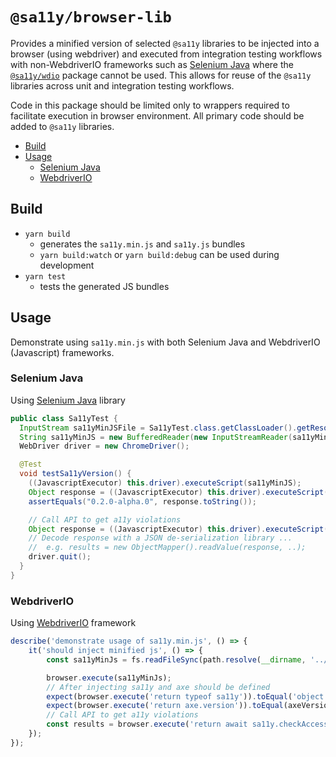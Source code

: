 # `@sa11y/browser-lib`

Provides a minified version of selected `@sa11y` libraries to be injected into a browser (using webdriver) and executed from integration testing workflows with non-WebdriverIO frameworks such as [Selenium Java] where the [`@sa11y/wdio`](../wdio/README.md) package cannot be used. This allows for reuse of the `@sa11y` libraries across unit and integration testing workflows.

Code in this package should be limited only to wrappers required to facilitate execution in browser environment. All primary code should be added to `@sa11y` libraries.

<!-- START doctoc generated TOC please keep comment here to allow auto update -->
<!-- DON'T EDIT THIS SECTION, INSTEAD RE-RUN doctoc TO UPDATE -->

- [Build](#build)
- [Usage](#usage)
  - [Selenium Java](#selenium-java)
  - [WebdriverIO](#webdriverio)

<!-- END doctoc generated TOC please keep comment here to allow auto update -->

## Build

-   `yarn build`
    -   generates the `sa11y.min.js` and `sa11y.js` bundles
    -   `yarn build:watch` or `yarn build:debug` can be used during development
-   `yarn test`
    -   tests the generated JS bundles

## Usage

Demonstrate using `sa11y.min.js` with both Selenium Java and WebdriverIO (Javascript) frameworks.

### Selenium Java

Using [Selenium Java] library

```java
public class Sa11yTest {
  InputStream sa11yMinJSFile = Sa11yTest.class.getClassLoader().getResourceAsStream("sa11y.min.js");
  String sa11yMinJS = new BufferedReader(new InputStreamReader(sa11yMinJSFile)).lines().collect(Collectors.joining());
  WebDriver driver = new ChromeDriver();

  @Test
  void testSa11yVersion() {
    ((JavascriptExecutor) this.driver).executeScript(sa11yMinJS);
    Object response = ((JavascriptExecutor) this.driver).executeScript("return sa11y.version;");
    assertEquals("0.2.0-alpha.0", response.toString());

    // Call API to get a11y violations
    Object response = ((JavascriptExecutor) this.driver).executeScript("return await sa11y.checkAccessibility();");
    // Decode response with a JSON de-serialization library ...
    //  e.g. results = new ObjectMapper().readValue(response, ..);
    driver.quit();
  }
}
```

### WebdriverIO

Using [WebdriverIO](https://webdriver.io/) framework

```javascript
describe('demonstrate usage of sa11y.min.js', () => {
    it('should inject minified js', () => {
        const sa11yMinJs = fs.readFileSync(path.resolve(__dirname, '../dist/sa11y.min.js')).toString();

        browser.execute(sa11yMinJs);
        // After injecting sa11y and axe should be defined
        expect(browser.execute('return typeof sa11y')).toEqual('object');
        expect(browser.execute('return axe.version')).toEqual(axeVersion);
        // Call API to get a11y violations
        const results = browser.execute('return await sa11y.checkAccessibility();');
    });
});
```

[selenium java]: https://www.selenium.dev/selenium/docs/api/java/index.html
